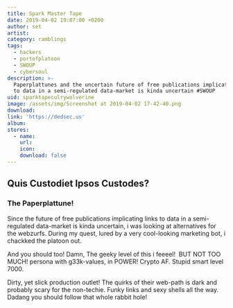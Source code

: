 ```yaml
---
title: Spark Master Tape
date: 2019-04-02 19:07:00 +0200
author: set
artist:
category: ramblings
tags:
  - hackers
  - portofplatoon
  - SWOUP
  - cybersoul
description: >-
  Paperplattunes and the uncertain future of free publications implicating links
  to data in a semi-regulated data-market is kinda uncertain #SWOUP
uid: sparktapeculrywolverine
image: /assets/img/Screenshot at 2019-04-02 17-42-40.png
download:
link: 'https://dedsec.us'
album: 
stores:
  - name:
    url: 
    icon: 
    download: false
---
```


## Quis Custodiet Ipsos Custodes?

### The Paperplattune!

Since the future of free publications implicating links to data in a semi-regulated data-market is kinda uncertain, i was looking at alternatives for the webzurfs. During my quest, lured by a very cool-looking marketing bot, i chackked the platoon out.

And you should too! Damn, The geeky level of this i feeeel!  BUT NOT TOO MUCH! persona with g33k-values, in POWER! Crypto AF. Stupid smart level 7000.

Dirty, yet slick production outlet! The quirks of their web-path is dark and probably scary for the non-techie. Funky links and sexy shells all the way. Dadang you should follow that whole rabbit hole!